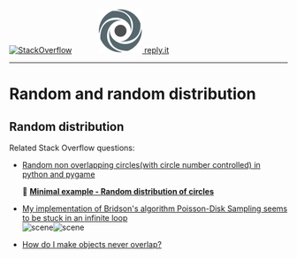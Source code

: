 [![StackOverflow](https://stackexchange.com/users/flair/7322082.png)](https://stackoverflow.com/users/5577765/rabbid76?tab=profile) &nbsp;&nbsp;&nbsp;&nbsp;&nbsp;&nbsp;&nbsp;&nbsp;&nbsp;&nbsp; [![reply.it](../../resource/logo/Repl_it_logo_80.png) reply.it](https://repl.it/repls/folder/PyGame%20Examples)

---

# Random and random distribution

## Random distribution

Related Stack Overflow questions:

- [Random non overlapping circles(with circle number controlled) in python and pygame](https://stackoverflow.com/questions/62079192/random-non-overlapping-circleswith-circle-number-controlled-in-python-and-pyga)

  :scroll: **[Minimal example - Random distribution of circles](../../examples/minimal_examples/pygame_minimal_random_distribution_of_circles.py)**

- [My implementation of Bridson's algorithm Poisson-Disk Sampling seems to be stuck in an infinite loop](https://stackoverflow.com/questions/58240188/my-implementation-of-bridsons-algorithm-poisson-disk-sampling-seems-to-be-stuck/58241165#58241165)  
  ![scene](https://i.stack.imgur.com/sQSUS.gif)![scene](https://i.stack.imgur.com/tR6Zh.gif)
- [How do I make objects never overlap?](https://stackoverflow.com/questions/62488596/how-do-i-make-objects-never-overlap/62489048#62489048)
